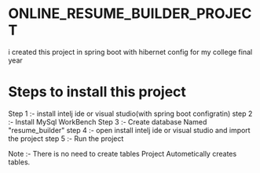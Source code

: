 # ONLINE_RESUME_BUILDER_PROJECT
i created this project in spring boot with hibernet config for my college final year 


# Steps to install this project

Step 1 :- install intelj ide or visual studio(with spring boot configratin)
step 2 :- Install MySql WorkBench 
Step 3 :- Create database Named "resume_builder"
step 4 :- open install intelj ide or visual studio and import the project
step 5 :- Run the project


Note :- There is no need to create tables Project Autometically creates tables.
